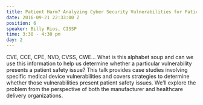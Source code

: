 ```yaml
---
title: Patient Harm? Analyzing Cyber Security Vulnerabilities for Patient Safety Issues
date: 2016-09-21 22:33:00 Z
position: 6
speaker: Billy Rios, CISSP
time: 3:30 - 4:30 pm
day: 2
---
```


CVE, CCE, CPE, NVD, CVSS, CWE… What is this alphabet soup and can we use this information to help us determine whether a particular vulnerability presents a patient safety issue? This talk provides case studies involving specific medical device vulnerabilities and covers strategies to determine whether those vulnerabilities present patient safety issues. We’ll explore the problem from the perspective of both the manufacturer and healthcare delivery organizations.